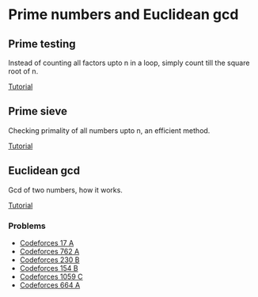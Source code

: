 # Prime numbers and Euclidean gcd

## Prime testing
Instead of counting all factors upto n in a loop, simply count till the square root of n.

[Tutorial](https://cp-algorithms.com/algebra/primality_tests.html)

## Prime sieve
Checking primality of all numbers upto n, an efficient method.

[Tutorial](https://cp-algorithms.com/algebra/sieve-of-eratosthenes.html)

## Euclidean gcd
Gcd of two numbers, how it works.

[Tutorial](https://cp-algorithms.com/algebra/euclid-algorithm.html)

### Problems
* [Codeforces 17 A](https://codeforces.com/problemset/problem/17/A)
* [Codeforces 762 A](https://codeforces.com/contest/762/problem/A)
* [Codeforces 230 B](https://codeforces.com/problemset/problem/230/B)
* [Codeforces 154 B](https://codeforces.com/problemset/problem/154/B)
* [Codeforces 1059 C](https://codeforces.com/contest/1059/problem/C)
* [Codeforces 664 A](https://codeforces.com/problemset/problem/664/A)
